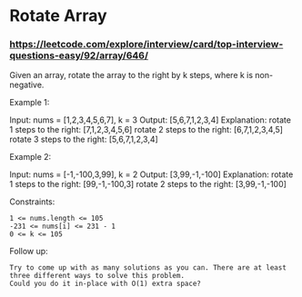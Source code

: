 # Rotate Array
### https://leetcode.com/explore/interview/card/top-interview-questions-easy/92/array/646/

Given an array, rotate the array to the right by k steps, where k is non-negative.

 

Example 1:

Input: nums = [1,2,3,4,5,6,7], k = 3
Output: [5,6,7,1,2,3,4]
Explanation:
rotate 1 steps to the right: [7,1,2,3,4,5,6]
rotate 2 steps to the right: [6,7,1,2,3,4,5]
rotate 3 steps to the right: [5,6,7,1,2,3,4]

Example 2:

Input: nums = [-1,-100,3,99], k = 2
Output: [3,99,-1,-100]
Explanation: 
rotate 1 steps to the right: [99,-1,-100,3]
rotate 2 steps to the right: [3,99,-1,-100]

 

Constraints:

    1 <= nums.length <= 105
    -231 <= nums[i] <= 231 - 1
    0 <= k <= 105

 

Follow up:

    Try to come up with as many solutions as you can. There are at least three different ways to solve this problem.
    Could you do it in-place with O(1) extra space?

